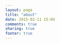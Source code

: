 ```yaml
---
layout: page
title: "about"
date: 2015-02-11 15:04
comments: true
sharing: true
footer: true
---
```

